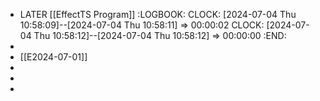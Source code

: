 - LATER [[EffectTS Program]]
  :LOGBOOK:
  CLOCK: [2024-07-04 Thu 10:58:09]--[2024-07-04 Thu 10:58:11] =>  00:00:02
  CLOCK: [2024-07-04 Thu 10:58:12]--[2024-07-04 Thu 10:58:12] =>  00:00:00
  :END:
-
- [[E2024-07-01]]
-
-
-